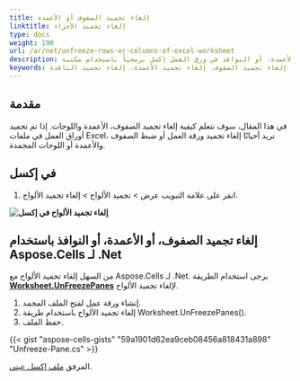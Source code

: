 ```yaml
---
title: إلغاء تجميد الصفوف أو الأعمدة
linktitle: إلغاء تجميد الأجزاء
type: docs
weight: 190
url: /ar/net/unfreeze-rows-or-columns-of-excel-worksheet
description: في هذه المقالة، ستتعلم كيفية إلغاء تجميد الصفوف، أو الأعمدة، أو النوافذ في ورق العمل إكسل برمجياً باستخدام مكتبة C# مع واجهة برمجة التطبيقات .NET.
keywords: إلغاء تجميد النوافذ، إلغاء تجميد الصفوف، إلغاء تجميد الأعمدة، إلغاء تجميد النافذة.
---
```


## **مقدمة**

في هذا المقال، سوف نتعلم كيفية إلغاء تجميد الصفوف، الأعمدة واللوحات. إذا تم تجميد أوراق العمل في ملفات Excel، نريد أحيانًا إلغاء تجميد ورقة العمل أو ضبط الصفوف والأعمدة أو اللوحات المجمدة.


## **في إكسل**

1. انقر على علامة التبويب عرض > تجميد الألواح > إلغاء تجميد الألواح.

**![إلغاء تجميد الألواح في إكسل](Unfreeze-Panes.png)**




## **إلغاء تجميد الصفوف، أو الأعمدة، أو النوافذ باستخدام Aspose.Cells لـ .Net**
من السهل إلغاء تجميد الألواح مع Aspose.Cells لـ .Net. يرجى استخدام الطريقة [**Worksheet.UnFreezePanes**](https://reference.aspose.com/cells/net/aspose.cells/worksheet/unfreezepanes) لإلغاء تجميد الألواح.

1. إنشاء ورقة عمل لفتح الملف المجمد.
2. إلغاء تجميد الألواح باستخدام طريقة Worksheet.UnFreezePanes().
3. حفظ الملف.

{{< gist "aspose-cells-gists" "59a1901d62ea9ceb08456a818431a898" "Unfreeze-Pane.cs" >}}

المرفق [ملف إكسل عيني](Frozen.xlsx).
